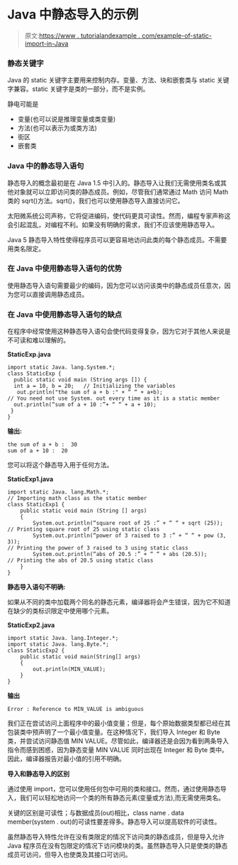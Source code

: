# Java 中静态导入的示例

> 原文:[https://www . tutorialandexample . com/example-of-static-import-in-Java](https://www.tutorialandexample.com/example-of-static-import-in-java)

### 静态关键字

Java 的 static 关键字主要用来控制内存。变量、方法、块和嵌套类与 static 关键字兼容。static 关键字是类的一部分，而不是实例。

静电可能是

*   变量(也可以说是推理变量或类变量)
*   方法(也可以表示为或类方法)
*   街区
*   嵌套类

### Java 中的静态导入语句

静态导入的概念最初是在 Java 1.5 中引入的。静态导入让我们无需使用类名或其他对象就可以立即访问类的静态成员。例如，尽管我们通常通过 Math 访问 Math 类的 sqrt()方法。sqrt()，我们也可以使用静态导入直接访问它。

太阳微系统公司声称，它将促进编码，使代码更具可读性。然而，编程专家声称这会引起混乱，对编程不利。如果没有明确的需求，我们不应该使用静态导入。

Java 5 静态导入特性使得程序员可以更容易地访问此类的每个静态成员。不需要用类名限定。

### 在 Java 中使用静态导入语句的优势

使用静态导入语句需要最少的编码，因为您可以访问该类中的静态成员任意次，因为您可以直接调用静态成员。

### 在 Java 中使用静态导入语句的缺点

在程序中经常使用这种静态导入语句会使代码变得复杂，因为它对于其他人来说是不可读和难以理解的。

**StaticExp.java**

```
import static Java. lang.System.*;    
class StaticExp {  
  public static void main (String args []) {  
  int a = 10, b = 20;	// Initializing the variables 
   out.println("the sum of a + b :" + “ “ + a+b);
// You need not use System. out every time as it is a static member  
  out.println(“sum of a + 10 :”+ “ “ + a + 10);  
 }   
} 
```

**输出:**

```
the sum of a + b :  30
sum of a + 10 :  20
```

您可以将这个静态导入用于任何方法。

**StaticExp1.java**

```
import static Java. lang.Math.*;
// Importing math class as the static member 
class StaticExp1 {
    public static void main (String [] args)
    {
        System.out.println(“square root of 25 :” + “ “ + sqrt (25));	
// Printing square root of 25 using static class
        System.out.println(“power of 3 raised to 3 :” + “ “ + pow (3, 3));	
// Printing the power of 3 raised to 3 using static class
        System.out.println(“abs of 20.5 :” + “ “ + abs (20.5));	
// Printing the abs of 20.5 using static class
    }
}
```

**静态导入语句不明确:**

如果从不同的类中加载两个同名的静态元素，编译器将会产生错误，因为它不知道在缺少的类标识限定中使用哪个元素。

**StaticExp2.java**

```
import static Java. lang.Integer.*;
import static Java. lang.Byte.*;
class StaticExp2 {
    public static void main(String[] args)
    {
        out.println(MIN_VALUE);
    }
} 
```

**输出**

```
Error : Reference to MIN_VALUE is ambiguous
```

我们正在尝试访问上面程序中的最小值变量；但是，每个原始数据类型都已经在其包装类中预声明了一个最小值变量。在这种情况下，我们导入 Integer 和 Byte 类，并尝试访问静态值 MIN VALUE。尽管如此，编译器还是会因为看到两条导入指令而感到困惑，因为静态变量 MIN VALUE 同时出现在 Integer 和 Byte 类中。因此，编译器报告对最小值的引用不明确。

**导入和静态导入的区别**

通过使用 import，您可以使用任何包中可用的类和接口。然而，通过使用静态导入，我们可以轻松地访问一个类的所有静态元素(变量或方法),而无需使用类名。

关键的区别是可读性；与数据成员(out)相比，class name . data member(system . out)的可读性要差得多。静态导入可以提高软件的可读性。

虽然静态导入特性允许在没有类限定的情况下访问类的静态成员，但是导入允许 Java 程序员在没有包限定的情况下访问模块的类。虽然静态导入只是使类的静态成员可访问，但导入也使类及其接口可访问。